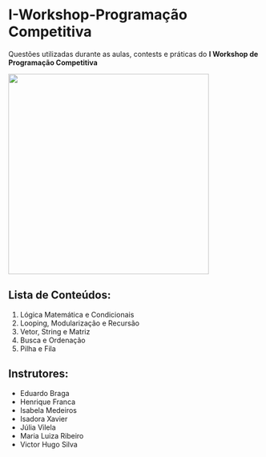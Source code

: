 # I-Workshop-Programação Competitiva

Questões utilizadas durante as aulas, contests e práticas do <b>I Workshop de Programação Competitiva</b>

<img src="https://i.imgur.com/rBNauyE.png" width="400px">

## Lista de Conteúdos:

1. Lógica Matemática e Condicionais
2. Looping, Modularização e Recursão
3. Vetor, String e Matriz
4. Busca e Ordenação
5. Pilha e Fila

## Instrutores:

- Eduardo Braga
- Henrique Franca
- Isabela Medeiros
- Isadora Xavier
- Júlia Vilela
- Maria Luiza Ribeiro 
- Victor Hugo Silva